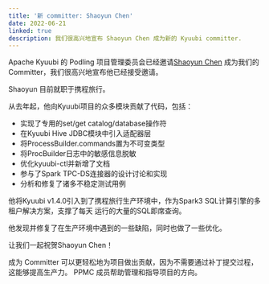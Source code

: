 ```yaml
---
title: '新 committer: Shaoyun Chen'
date: 2022-06-21
linked: true
description: 我们很高兴地宣布 Shaoyun Chen 成为新的 Kyuubi committer.
---
```

<!---
  Licensed under the Apache License, Version 2.0 (the "License");
  you may not use this file except in compliance with the License.
  You may obtain a copy of the License at

   http://www.apache.org/licenses/LICENSE-2.0

  Unless required by applicable law or agreed to in writing, software
  distributed under the License is distributed on an "AS IS" BASIS,
  WITHOUT WARRANTIES OR CONDITIONS OF ANY KIND, either express or implied.
  See the License for the specific language governing permissions and
  limitations under the License. See accompanying LICENSE file.
-->

Apache Kyuubi 的 Podling 项目管理委员会已经邀请[Shaoyun Chen](https://github.com/cxzl25) 
成为我们的Committer，我们很高兴地宣布他已经接受邀请。

Shaoyun 目前就职于携程旅行。

从去年起，他向Kyuubi项目的众多模块贡献了代码，包括：

- 实现了专用的set/get catalog/database操作符
- 在Kyuubi Hive JDBC模块中引入适配器层
- 将ProcessBuilder.commands置为不可变类型
- 将ProcBuilder日志中的敏感信息脱敏
- 优化kyuubi-ctl并新增了文档
- 参与了Spark TPC-DS连接器的设计讨论和实现
- 分析和修复了诸多不稳定测试用例

他将Kyuubi v1.4.0引入到了携程旅行生产环境中，作为Spark3 SQL计算引擎的多租户解决方案，支撑了每天
运行的大量的SQL即席查询。

他发现并修复了在生产环境中遇到的一些缺陷，同时也做了一些优化。

让我们一起祝贺Shaoyun Chen！

成为 Committer 可以更轻松地为项目做出贡献，因为不需要通过补丁提交过程，这能够提高生产力。
PPMC 成员帮助管理和指导项目的方向。
